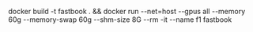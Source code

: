 docker build -t fastbook . && docker run --net=host --gpus all --memory 60g --memory-swap 60g --shm-size 8G --rm -it --name f1 fastbook
